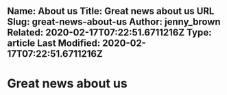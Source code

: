 Name: About us
Title: Great news about us
URL Slug: great-news-about-us
Author: jenny_brown
Related: 2020-02-17T07:22:51.6711216Z
Type: article
Last Modified: 2020-02-17T07:22:51.6711216Z
------------------

# Great news about us

